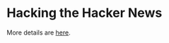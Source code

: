 # Hacking the Hacker News

More details are [here](http://ifirst.me/posts/537b47926c69352fff000000).